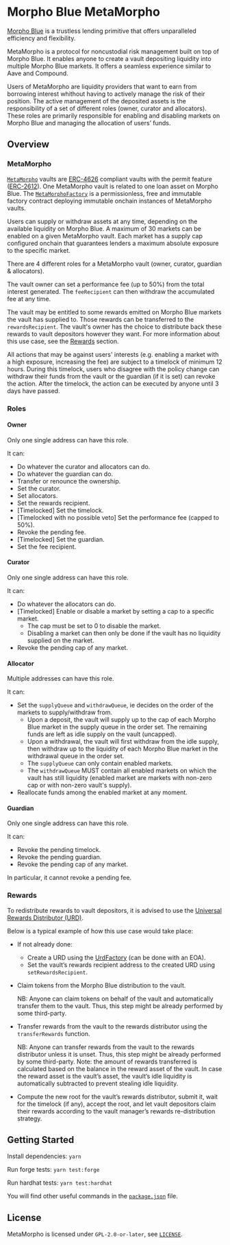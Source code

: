 # Morpho Blue MetaMorpho

[Morpho Blue](https://github.com/morpho-org/morpho-blue) is a trustless lending primitive that offers unparalleled efficiency and flexibility.

MetaMorpho is a protocol for noncustodial risk management built on top of Morpho Blue.
It enables anyone to create a vault depositing liquidity into multiple Morpho Blue markets.
It offers a seamless experience similar to Aave and Compound.

Users of MetaMorpho are liquidity providers that want to earn from borrowing interest whithout having to actively manage the risk of their position.
The active management of the deposited assets is the responsibility of a set of different roles (owner, curator and allocators).
These roles are primarily responsible for enabling and disabling markets on Morpho Blue and managing the allocation of users’ funds.

## Overview

### MetaMorpho

[`MetaMorpho`](./src/MetaMorpho.sol) vaults are [ERC-4626](https://eips.ethereum.org/EIPS/eip-4626) compliant vaults with the permit feature ([ERC-2612](https://eips.ethereum.org/EIPS/eip-2612)).
One MetaMorpho vault is related to one loan asset on Morpho Blue.
The [`MetaMorphoFactory`](./src/MetaMorphoFactory.sol) is a permissionless, free and immutable factory contract deploying immutable onchain instances of MetaMorpho vaults.

Users can supply or withdraw assets at any time, depending on the available liquidity on Morpho Blue.
A maximum of 30 markets can be enabled on a given MetaMorpho vault.
Each market has a supply cap configured onchain that guarantees lenders a maximum absolute exposure to the specific market.

There are 4 different roles for a MetaMorpho vault (owner, curator, guardian & allocators).

The vault owner can set a performance fee (up to 50%) from the total interest generated.
The `feeRecipient` can then withdraw the accumulated fee at any time.

The vault may be entitled to some rewards emitted on Morpho Blue markets the vault has supplied to.
Those rewards can be transferred to the `rewardsRecipient`.
The vault's owner has the choice to distribute back these rewards to vault depositors however they want.
For more information about this use case, see the [Rewards](#rewards) section.

All actions that may be against users' interests (e.g. enabling a market with a high exposure, increasing the fee) are subject to a timelock of minimum 12 hours.
During this timelock, users who disagree with the policy change can withdraw their funds from the vault or the guardian (if it is set) can revoke the action.
After the timelock, the action can be executed by anyone until 3 days have passed.

### Roles

#### Owner

Only one single address can have this role.

It can:

- Do whatever the curator and allocators can do.
- Do whatever the guardian can do.
- Transfer or renounce the ownership.
- Set the curator.
- Set allocators.
- Set the rewards recipient.
- [Timelocked] Set the timelock.
- [Timelocked with no possible veto] Set the performance fee (capped to 50%).
- Revoke the pending fee.
- [Timelocked] Set the guardian.
- Set the fee recipient.

#### Curator

Only one single address can have this role.

It can:

- Do whatever the allocators can do.
- [Timelocked] Enable or disable a market by setting a cap to a specific market.
  - The cap must be set to 0 to disable the market.
  - Disabling a market can then only be done if the vault has no liquidity supplied on the market.
- Revoke the pending cap of any market.

#### Allocator

Multiple addresses can have this role.

It can:

- Set the `supplyQueue` and `withdrawQueue`, ie decides on the order of the markets to supply/withdraw from.
  - Upon a deposit, the vault will supply up to the cap of each Morpho Blue market in the supply queue in the order set. The remaining funds are left as idle supply on the vault (uncapped).
  - Upon a withdrawal, the vault will first withdraw from the idle supply, then withdraw up to the liquidity of each Morpho Blue market in the withdrawal queue in the order set.
  - The `supplyQueue` can only contain enabled markets.
  - The `withdrawQueue` MUST contain all enabled markets on which the vault has still liquidity (enabled market are markets with non-zero cap or with non-zero vault's supply).
- Reallocate funds among the enabled market at any moment.

#### Guardian

Only one single address can have this role.

It can:

- Revoke the pending timelock.
- Revoke the pending guardian.
- Revoke the pending cap of any market.

In particular, it cannot revoke a pending fee.

### Rewards

To redistribute rewards to vault depositors, it is advised to use the [Universal Rewards Distributor (URD)](https://github.com/morpho-org/universal-rewards-distributor).

Below is a typical example of how this use case would take place:

- If not already done:

  - Create a URD using the [UrdFactory](https://github.com/morpho-org/universal-rewards-distributor/blob/main/src/UrdFactory.sol) (can be done with an EOA).
  - Set the vault’s rewards recipient address to the created URD using `setRewardsRecipient`.

- Claim tokens from the Morpho Blue distribution to the vault.

  NB: Anyone can claim tokens on behalf of the vault and automatically transfer them to the vault.
  Thus, this step might be already performed by some third-party.

- Transfer rewards from the vault to the rewards distributor using the `transferRewards` function.

  NB: Anyone can transfer rewards from the vault to the rewards distributor unless it is unset. Thus, this step might be already performed by some third-party.
  Note: the amount of rewards transferred is calculated based on the balance in the reward asset of the vault. In case the reward asset is the vault’s asset, the vault’s idle liquidity is automatically subtracted to prevent stealing idle liquidity.

- Compute the new root for the vault’s rewards distributor, submit it, wait for the timelock (if any), accept the root, and let vault depositors claim their rewards according to the vault manager’s rewards re-distribution strategy.

## Getting Started

Install dependencies: `yarn`

Run forge tests: `yarn test:forge`

Run hardhat tests: `yarn test:hardhat`

You will find other useful commands in the [`package.json`](./package.json) file.

## License

MetaMorpho is licensed under `GPL-2.0-or-later`, see [`LICENSE`](./LICENSE).
